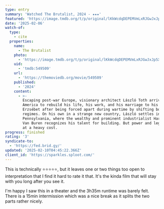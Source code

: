 ```yaml
---
type: entry
summary: 'Watched The Brutalist, 2024 - ★★★'
featured: 'https://image.tmdb.org/t/p/original/lKkWcdqDEPEMVmLxRJGwJxJp5XB.jpg'
date: '2025-02-06'
watch-of:
  type:
    - cite
  properties:
    name:
      - The Brutalist
    photo:
      - 'https://image.tmdb.org/t/p/original/lKkWcdqDEPEMVmLxRJGwJxJp5XB.jpg'
    uid:
      - 'tmdb:549509'
    url:
      - 'https://themoviedb.org/movie/549509'
    published:
      - '2024'
    content:
      - >-
        Escaping post-war Europe, visionary architect László Toth arrives in
        America to rebuild his life, his work, and his marriage to his wife
        Erzsébet after being forced apart during wartime by shifting borders and
        regimes. On his own in a strange new country, László settles in
        Pennsylvania, where the wealthy and prominent industrialist Harrison Lee
        Van Buren recognizes his talent for building. But power and legacy come
        at a heavy cost.
progress: finished
rating: '3'
syndicate-to:
  - 'https://fed.brid.gy/'
updated: '2025-02-10T04:45:22.366Z'
client_id: 'https://sparkles.sploot.com/'
---
```

This is technically ⭐️⭐️⭐️⭐️⭐️, but it leaves one or two things too open to interpretation that I find it hard to rate it that. It's the kinda film that will stay with you long after you see it.

I'm happy I saw this in a theater and the 3h35m runtime was barely felt. There is a 15min intermission which was a nice break as it splits the two parts rather nicely.
